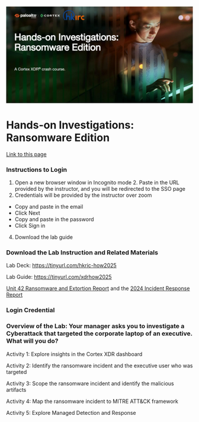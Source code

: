 ![Cortex HoW](how_ransomware.png)
<h1>Hands-on Investigations: Ransomware Edition​</h1>

[Link to this page](https://tinyurl.com/hkirchow)

<h3>Instructions to Login​</h3>

1. Open a new browser window in Incognito mode​
​2. Paste in the URL provided by the instructor, and you will be redirected to the SSO page​
3. Credentials will be provided by the instructor over zoom​
- Copy and paste in the email​
- Click Next​
- Copy and paste in the password​
- Click Sign in​
4. Download the lab guide​

<h3>Download the Lab Instruction and Related Materials</h3>

Lab Deck: https://tinyurl.com/hkric-how2025

Lab Guide: https://tinyurl.com/xdrhow2025 ​

[Unit 42 Ransomware and Extortion Report](https://start.paloaltonetworks.com/2023-unit42-ransomware-extortion-report) and the [2024 Incident Response Report](https://www.paloaltonetworks.com/resources/research/unit-42-incident-response-report)

<h3>Login Credential​</h3>

<h3>Overview of the Lab:  Your manager asks you to investigate a Cyberattack that targeted the corporate laptop of an executive. What will you do?​</h3>

Activity 1: Explore insights in the Cortex XDR dashboard


Activity 2: Identify the ransomware incident and the executive user who was targeted ​

Activity 3: Scope the ransomware incident and identify the malicious artifacts​

Activity 4: Map the ransomware incident to MITRE ATT&CK framework​

Activity 5: Explore Managed Detection and Response​
​
